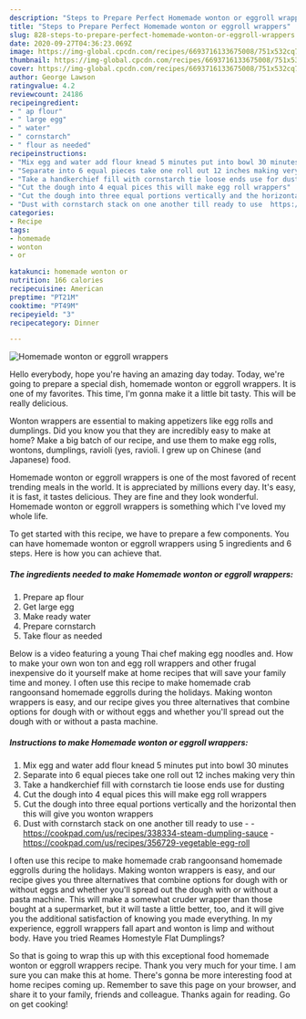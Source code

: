 ```yaml
---
description: "Steps to Prepare Perfect Homemade wonton or eggroll wrappers"
title: "Steps to Prepare Perfect Homemade wonton or eggroll wrappers"
slug: 828-steps-to-prepare-perfect-homemade-wonton-or-eggroll-wrappers
date: 2020-09-27T04:36:23.069Z
image: https://img-global.cpcdn.com/recipes/6693716133675008/751x532cq70/homemade-wonton-or-eggroll-wrappers-recipe-main-photo.jpg
thumbnail: https://img-global.cpcdn.com/recipes/6693716133675008/751x532cq70/homemade-wonton-or-eggroll-wrappers-recipe-main-photo.jpg
cover: https://img-global.cpcdn.com/recipes/6693716133675008/751x532cq70/homemade-wonton-or-eggroll-wrappers-recipe-main-photo.jpg
author: George Lawson
ratingvalue: 4.2
reviewcount: 24186
recipeingredient:
- " ap flour"
- " large egg"
- " water"
- " cornstarch"
- " flour as needed"
recipeinstructions:
- "Mix egg and water add flour knead 5 minutes put into bowl 30 minutes"
- "Separate into 6 equal pieces take one roll out 12 inches making very thin"
- "Take a handkerchief fill with cornstarch tie loose ends use for dusting"
- "Cut the dough into 4 equal pices this will make egg roll wrappers"
- "Cut the dough into three equal portions vertically and the horizontal then this will give you wonton wrappers"
- "Dust with cornstarch stack on one another till ready to use  https://cookpad.com/us/recipes/338334-steam-dumpling-sauce https://cookpad.com/us/recipes/356729-vegetable-egg-roll"
categories:
- Recipe
tags:
- homemade
- wonton
- or

katakunci: homemade wonton or 
nutrition: 166 calories
recipecuisine: American
preptime: "PT21M"
cooktime: "PT49M"
recipeyield: "3"
recipecategory: Dinner

---
```



![Homemade wonton or eggroll wrappers](https://img-global.cpcdn.com/recipes/6693716133675008/751x532cq70/homemade-wonton-or-eggroll-wrappers-recipe-main-photo.jpg)

Hello everybody, hope you're having an amazing day today. Today, we're going to prepare a special dish, homemade wonton or eggroll wrappers. It is one of my favorites. This time, I'm gonna make it a little bit tasty. This will be really delicious.

Wonton wrappers are essential to making appetizers like egg rolls and dumplings. Did you know you that they are incredibly easy to make at home? Make a big batch of our recipe, and use them to make egg rolls, wontons, dumplings, ravioli (yes, ravioli. I grew up on Chinese (and Japanese) food.

Homemade wonton or eggroll wrappers is one of the most favored of recent trending meals in the world. It is appreciated by millions every day. It's easy, it is fast, it tastes delicious. They are fine and they look wonderful. Homemade wonton or eggroll wrappers is something which I've loved my whole life.


To get started with this recipe, we have to prepare a few components. You can have homemade wonton or eggroll wrappers using 5 ingredients and 6 steps. Here is how you can achieve that.

<!--inarticleads1-->

##### The ingredients needed to make Homemade wonton or eggroll wrappers:

1. Prepare  ap flour
1. Get  large egg
1. Make ready  water
1. Prepare  cornstarch
1. Take  flour as needed


Below is a video featuring a young Thai chef making egg noodles and. How to make your own won ton and egg roll wrappers and other frugal inexpensive do it yourself make at home recipes that will save your family time and money. I often use this recipe to make homemade crab rangoonsand homemade eggrolls during the holidays. Making wonton wrappers is easy, and our recipe gives you three alternatives that combine options for dough with or without eggs and whether you&#39;ll spread out the dough with or without a pasta machine. 

<!--inarticleads2-->

##### Instructions to make Homemade wonton or eggroll wrappers:

1. Mix egg and water add flour knead 5 minutes put into bowl 30 minutes
1. Separate into 6 equal pieces take one roll out 12 inches making very thin
1. Take a handkerchief fill with cornstarch tie loose ends use for dusting
1. Cut the dough into 4 equal pices this will make egg roll wrappers
1. Cut the dough into three equal portions vertically and the horizontal then this will give you wonton wrappers
1. Dust with cornstarch stack on one another till ready to use -  - https://cookpad.com/us/recipes/338334-steam-dumpling-sauce - https://cookpad.com/us/recipes/356729-vegetable-egg-roll


I often use this recipe to make homemade crab rangoonsand homemade eggrolls during the holidays. Making wonton wrappers is easy, and our recipe gives you three alternatives that combine options for dough with or without eggs and whether you&#39;ll spread out the dough with or without a pasta machine. This will make a somewhat cruder wrapper than those bought at a supermarket, but it will taste a little better, too, and it will give you the additional satisfaction of knowing you made everything. In my experience, eggroll wrappers fall apart and wonton is limp and without body. Have you tried Reames Homestyle Flat Dumplings? 

So that is going to wrap this up with this exceptional food homemade wonton or eggroll wrappers recipe. Thank you very much for your time. I am sure you can make this at home. There's gonna be more interesting food at home recipes coming up. Remember to save this page on your browser, and share it to your family, friends and colleague. Thanks again for reading. Go on get cooking!
